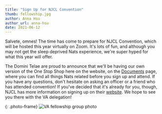```yaml
---
title: "Sign Up for NJCL Convention"
thumb: fellowship.jpg
author: Anna Hsu
author_url: anna-hsu
date: 2021-06-12
---
```

Salvete, omnes! The time has come to prepare for NJCL Convention, which will be hosted this year virtually on Zoom. It's lots of fun, and although you may not get the sleep deprived Nats experience, we're super hyped for what this year will offer.

The Domini Telae are proud to announce that we'll be having our own version of the One Stop Shop here on the website, on the [Documents](/latin/documents/njcl.html) page, where you can find all things Nats related before you sign up and attend. If you have any questions, don't hesitate on asking an officer or a friend who has attended convention! If you've decided that it's already for you, though, NJCL has more information on signing up on their [website](https://www.njcl.org/NJCL-Convention/2021-NJCL-Convention). We hope to see you there with the VA delegation!

{: .photo-frame}
![VA fellowship group photo](/latin/assets/images/2020-2021/fellowship.jpg)